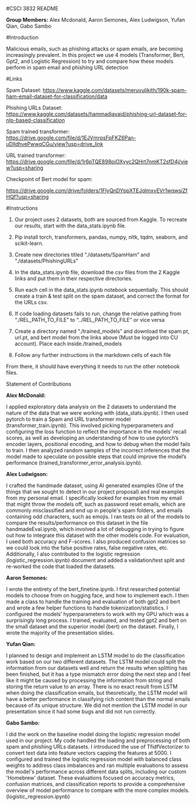 #CSCI 3832 README

**Group Members:** Alex Mcdonald, Aaron Semones, Alex Ludwigson, Yufan Qian, Gabo Sambo

#Introduction

Malicious emails, such as phishing attacks or spam emails, are becoming increasingly prevalent. In this project we use 4 models (Transformer, Bert, Gpt2, and Logistic Regression) to try and compare how these models perform in spam email and phishing URL detection

#Links

Spam Dataset: https://www.kaggle.com/datasets/meruvulikith/190k-spam-ham-email-dataset-for-classification/data

Phishing URLs Dataset: https://www.kaggle.com/datasets/hammadjavaid/phishing-url-dataset-for-nlp-based-classification

Spam trained transformer: https://drive.google.com/file/d/1EJVmrpsFpFKZ6Pan-uDlldhvePwwqCGu/view?usp=drive_link

URL trained transformer: https://drive.google.com/file/d/1r6pTQE898piOXyyc2QHrt7nmKT2sfD4j/view?usp=sharing

Checkpoint of Bert model for spam:

https://drive.google.com/drive/folders/1FlyQnDYppXTEJqlmxvEVr1wqwsiZfHQf?usp=sharing


#Instructions

1. Our project uses 2 datasets, both are sourced from Kaggle. To recreate our results, start with the data_stats.ipynb file.

2. Pip install torch, transformers, pandas, numpy, nltk, tqdm, seaborn, and scikit-learn.

3. Create new directories titled “./datasets/SpamHam” and “./datasets/PhishingURLs”

4. In the data_stats.ipynb file, download the csv files from the 2 Kaggle links and put them in their respective directories.

5. Run each cell in the data_stats.ipynb notebook sequentially. This should create a train & test split on the spam dataset, and correct the format for the URLs csv.

6. If code loading datasets fails to run, change the relative pathing from “./REL_PATH_TO_FILE” to “../REL_PATH_TO_FILE” or vice versa

7. Create a directory named “./trained_models” and download the spam.pt, url.pt, and bert model from the links above (Must be logged into CU account). Place each inside./trained_models

8. Follow any further instructions in the markdown cells of each file

From there, it should have everything it needs to run the other notebook files. 

Statement of Contributions

**Alex McDonald:** 

I applied exploratory data analysis on the 2 datasets to understand the nature of the data that we were working with (data_stats.ipynb). I then used pytorch to train a Spam and URL transformer model (transformer_train.ipynb). This involved picking hyperparameters and configuring the loss function to reflect the importance in the models’ recall scores, as well as developing an understanding of how to use pytorch’s encoder layers, positional encoding, and how to debug when the model fails to train. I then analyzed random samples of the incorrect inferences that the model made to speculate on possible steps that could improve the model’s performance (trained_transformer_error_analysis.ipynb).

**Alex Ludwigson:**

 I crafted the handmade dataset, using AI generated examples (One of the things that we sought to detect in our project proposal) and real examples from my personal email. I specifically looked for examples from my email that might throw the models off, such as password reset emails, which are commonly misclassified and end up in people's spam folders, and emails containing odd characters, such as emojis. I ran tests on all of the models to compare the results/performance on this dataset in the file handmadeEval.ipynb, which involved a lot of debugging in trying to figure out how to integrate this dataset with the other models code. For evaluation, I used both accuracy and F-scores. I also produced confusion matrices so we could look into the false positive rates, false negative rates, etc. Additionally, I also contributed to the logistic regression (logistic_regression.ipynb) document and added a validation/test split and re-worked the code that loaded the datasets.

**Aaron Semones:**

I wrote the entirety of the bert_finetine.ipynb. I first researched potential models to choose from on hugging face, and how to implement each. I then made a class to handle the training and evaluation of both gpt2 and bert and wrote a few helper functions to handle tokenization/statistics. I configured the models’ hyperparameters to work with my GPU which was a surprisingly long process. I trained, evaluated, and tested gpt2 and bert on the small dataset and the superior model (bert) on the dataset. Finally, I wrote the majority of the presentation slides.

**Yufan Qian:**

I planned to design and implement an LSTM model to do the classification work based on our two different datasets. The LSTM model could split the information from our datasets well and return the results when splitting has been finished, but it has a type mismatch error doing the next step and I feel like it might be caused by processing the information from string and storing the return value to an array. There is no exact result from LSTM when doing the classification emails, but theoretically, the LSTM model will have a better performance in classifying rich content than the normal emails because of its unique structure. We did not mention the LSTM model in our presentation since it had some bugs and did not run correctly.

**Gabo Sambo:**

I did the work on the baseline model doing the logistic regression model used in our project. My code handled the loading and preprocessing of both spam and phishing URLs datasets. I introduced the use of TfidfVectorizer to convert text data into feature vectors capping the features at 5000. I configured and trained the logistic regression model with balanced class weights to address class imbalances and ran multiple evaluations to assess the model's performance across different data splits, including our custom 'Homebrew' dataset. These evaluations focused on accuracy metrics, confusion matrices, and classification reports to provide a comprehensive overview of model performance to compare with the more complex models. (logistic_regression.ipynb)
